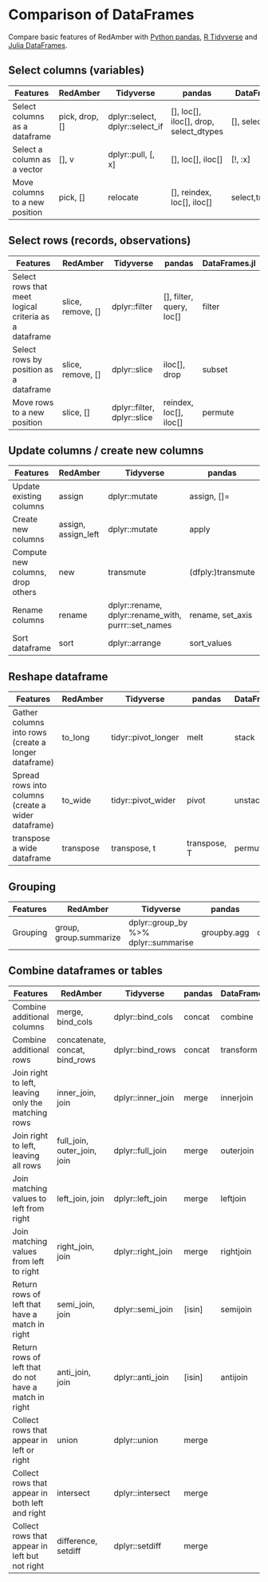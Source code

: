# Comparison of DataFrames

Compare basic features of RedAmber with [Python pandas](https://pandas.pydata.org/),
[R Tidyverse](https://www.tidyverse.org/) and
[Julia DataFrames](https://dataframes.juliadata.org/stable/).

## Select columns (variables)

| Features                        |	RedAmber        |	Tidyverse 	                     | pandas                                 | DataFrames.jl     |
|---                              |---              |---                              |---                                     |---                |
| Select columns as a dataframe   |	pick, drop, [] 	| dplyr::select, dplyr::select_if | [], loc[], iloc[], drop, select_dtypes | [], select        |
| Select a column as a vector     | 	[], v 	        | dplyr::pull, [, x]	             | [], loc[], iloc[]                      | [!, :x]           |
| Move columns to a new position  |	pick, [] 	      | relocate                        | [], reindex, loc[], iloc[]             | select,transform  |

## Select rows (records, observations)

| Features                                              |	RedAmber 	        | Tidyverse                   | pandas                   | DataFrames.jl |
|---                                                    |---                |---                          |---                       |---            |
| Select rows that meet logical criteria as a dataframe |	slice, remove, [] | 	dplyr::filter              |	[], filter, query, loc[] | filter        |
| Select rows by position as a dataframe 	              | slice, remove, [] | dplyr::slice 	              | iloc[], drop             | subset        |
| Move rows to a new position 	                         | slice, [] 	       | dplyr::filter, dplyr::slice |	reindex, loc[], iloc[]   | permute       |

## Update columns / create new columns

|Features 	                         | RedAmber 	          | Tidyverse 	                                        | pandas            | DataFrames.jl |
|---                                |---                  |---                                                 |---                |---            |
| Update existing columns           |	assign 	            | dplyr::mutate                                     	| assign, []=       | mapcols       |
| Create new columns 	              | assign, assign_left |	dplyr::mutate 	                                    | apply             | insertcols,.+ |
| Compute new columns, drop others 	| new 	               | transmute 	                                        | (dfply:)transmute | transform,insertcols,mapcols |
| Rename columns 	                  | rename              |	dplyr::rename, dplyr::rename_with, purrr::set_names |	rename, set_axis  | rename        |
| Sort dataframe 	                  | sort 	              | dplyr::arrange 	                                    | sort_values       | sort          |

## Reshape dataframe

| Features 	                                           | RedAmber 	| Tidyverse 	         | pandas       | DataFrames.jl |
|---                                                   |---        |---                  |---           |---            |
| Gather columns into rows (create a longer dataframe) |	to_long 	 | tidyr::pivot_longer |	melt         | stack         |
| Spread rows into columns (create a wider dataframe)  | to_wide 	 | tidyr::pivot_wider 	| pivot        | unstack       |
| transpose a wide dataframe 	                         | transpose | transpose, t 	      | transpose, T | permutedims   |

## Grouping

| Features | RedAmber 	              | Tidyverse 	                          | pandas       | DataFrames.jl   |
|---       |---                      |---                                   |---           |---              |
|Grouping 	| group, group.summarize 	| dplyr::group_by %>% dplyr::summarise | groupby.agg  | combine,groupby |

## Combine dataframes or tables

| Features 	                               |  RedAmber 	                    | Tidyverse          | pandas  | DataFrames.jl |
|---                                       |---                             |---                 |---      |---            |
| Combine additional columns               | merge, bind_cols               | dplyr::bind_cols   | concat  | combine       |
| Combine additional rows 	                | concatenate, concat, bind_rows |	dplyr::bind_rows 	 | concat  | transform     |
| Join right to left, leaving only the matching rows| inner_join, join      | dplyr::inner_join  | merge   | innerjoin     |
| Join right to left, leaving all rows     | full_join, outer_join, join 	  | dplyr::full_join   | merge   | outerjoin     |
| Join matching values to left from right  | left_join, join                |	dplyr::left_join 	 | merge   | leftjoin      |
| Join matching values from left to right  | right_join, join               |	dplyr::right_join  | merge   | rightjoin     |
| Return rows of left that have a match in right | semi_join, join 	        | dplyr::semi_join 	 | [isin]  | semijoin      |
| Return rows of left that do not have a match in right | anti_join, join   |	dplyr::anti_join 	 | [isin]  | antijoin      |
| Collect rows that appear in left or right | union 	                       | dplyr::union       | merge   |               |
| Collect rows that appear in both left and right | intersect 	             | dplyr::intersect 	 | merge   |               |
| Collect rows that appear in left but not right | difference, setdiff      | dplyr::setdiff 	   | merge   |               |
